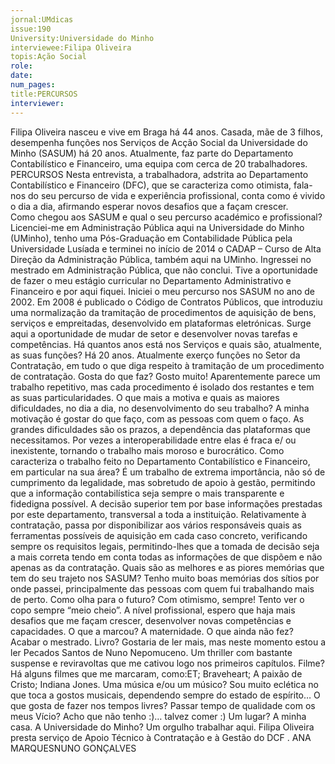 ```yaml
---
jornal:UMdicas
issue:190
University:Universidade do Minho
interviewee:Filipa Oliveira
topis:Ação Social
role:
date:
num_pages:
title:PERCURSOS
interviewer:
---
```

Filipa Oliveira nasceu e vive em Braga há 44 anos. Casada, mãe de 3 filhos, desempenha funções 
nos Serviços de Acção Social da Universidade do Minho (SASUM) há 20 anos. Atualmente, faz 
parte do Departamento Contabilístico e Financeiro, uma equipa com cerca de 20 trabalhadores.
PERCURSOS
Nesta entrevista, a trabalhadora, adstrita ao 
Departamento Contabilístico e Financeiro 
(DFC), que se caracteriza como otimista, fala-
nos do seu percurso de vida e experiência 
profissional, conta como é vivido o dia a 
dia, afirmando esperar novos desafios que 
a façam crescer.   
Como chegou aos SASUM e qual o seu 
percurso académico e profissional? 
Licenciei-me em Administração 
Pública aqui na Universidade do Minho 
(UMinho), tenho uma Pós-Graduação em 
Contabilidade Pública pela Universidade 
Lusíada e terminei no início de 2014 
o CADAP – Curso de Alta Direção da 
Administração Pública, também aqui 
na UMinho. Ingressei no mestrado em 
Administração Pública, que não conclui.
Tive a oportunidade de fazer o meu 
estágio curricular no Departamento Administrativo e Financeiro e por aqui 
fiquei. Iniciei o meu percurso nos SASUM 
no ano de 2002. Em 2008 é publicado 
o Código de Contratos Públicos, que 
introduziu uma normalização da 
tramitação de procedimentos de 
aquisição de bens, serviços e empreitadas, 
desenvolvido em plataformas eletrónicas. 
Surge aqui a oportunidade de mudar 
de setor e desenvolver novas tarefas e 
competências.
Há quantos anos está nos Serviços e quais 
são, atualmente, as suas funções?
Há 20 anos. Atualmente exerço funções 
no Setor da Contratação, em tudo o 
que diga respeito à tramitação de um 
procedimento de contratação.
Gosta do que faz?
Gosto muito! Aparentemente parece 
um trabalho repetitivo, mas cada 
procedimento é isolado dos restantes e 
tem as suas particularidades. O que mais a motiva e quais as 
maiores dificuldades, no dia a dia, no 
desenvolvimento do seu trabalho?
A minha motivação é gostar do que 
faço, com as pessoas com quem o 
faço. As grandes dificuldades são os 
prazos, a dependência das plataformas 
que necessitamos. Por vezes a 
interoperabilidade entre elas é fraca e/
ou inexistente, tornando o trabalho mais 
moroso e burocrático.
Como caracteriza o trabalho feito 
no Departamento Contabilístico e 
Financeiro, em particular na sua área?
É um trabalho de extrema importância, 
não só de cumprimento da legalidade, mas 
sobretudo de apoio à gestão, permitindo 
que a informação contabilística seja 
sempre o mais transparente e fidedigna 
possível. A decisão superior tem por 
base informações prestadas por este 
departamento, transversal a toda a 
instituição. Relativamente à contratação, passa por 
disponibilizar aos vários responsáveis 
quais as ferramentas possíveis de 
aquisição em cada caso concreto, 
verificando sempre os requisitos legais, 
permitindo-lhes que a tomada de decisão 
seja a mais correta tendo em conta todas 
as informações de que dispõem e não 
apenas as da contratação.
Quais são as melhores e as piores 
memórias que tem do seu trajeto nos 
SASUM?
Tenho muito boas memórias dos sítios 
por onde passei, principalmente das 
pessoas com quem fui trabalhando mais 
de perto. 
Como olha para o futuro?
Com otimismo, sempre! Tento ver o copo 
sempre “meio cheio”. 
A nível profissional, espero que haja 
mais desafios que me façam crescer, 
desenvolver novas competências e 
capacidades.
O que a marcou? 
A maternidade.
O que ainda não fez? 
Acabar o mestrado.
Livro? 
Gostaria de ler mais, mas neste 
momento estou a ler Pecados Santos 
de Nuno Nepomuceno. Um thriller com 
bastante suspense e reviravoltas que me 
cativou logo nos primeiros capítulos.
Filme? 
Há alguns filmes que me marcaram, 
como:ET; Braveheart; A paixão de 
Cristo; Indiana Jones.
Uma música e/ou um músico? 
Sou muito eclética no que toca a gostos 
musicais, dependendo sempre do estado 
de espírito…
O que gosta de fazer nos tempos livres? 
Passar tempo de qualidade com os meus
Vício? 
Acho que não tenho :)… talvez comer :)
Um lugar? 
A minha casa.
A Universidade do Minho? 
Um orgulho trabalhar aqui.
Filipa Oliveira presta serviço de Apoio Técnico à Contratação e à Gestão do DCF . ANA MARQUESNUNO GONÇALVES